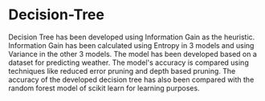 # Decision-Tree
Decision Tree has been developed using Information Gain as the heuristic.
Information Gain has been calculated using Entropy in 3 models and using Variance in the other 3 models.
The model has been developed based on a dataset for predicting weather.
The model's accuracy is compared using techniques like reduced error pruning and depth based pruning.
The accuracy of the developed decision tree has also been compared with the random forest model of scikit learn for learning purposes.
